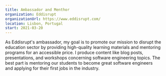 ```yaml
---
title: Ambassador and Menthor
organization: Eddisrupt
organizationUrl: https://www.eddisrupt.com/
location: Lisbon, Portugal
start: 2021-03-20
---
```


As Eddisrupt's ambassador, my goal is to promote our mission to disrupt the education sector by providing high-quality learning materials and mentoring programs for an accessible price. I produce content like blog posts, presentations, and workshops concerning software engineering topics. The best part is mentoring our students to become great software engineers and applying for their first jobs in the industry.